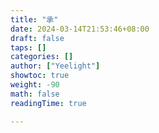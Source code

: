 ```yaml
---
title: "承"
date: 2024-03-14T21:53:46+08:00
draft: false
taps: []
categories: []
author: ["Yeelight"]
showtoc: true
weight: -90
math: false
readingTime: true

---
```

